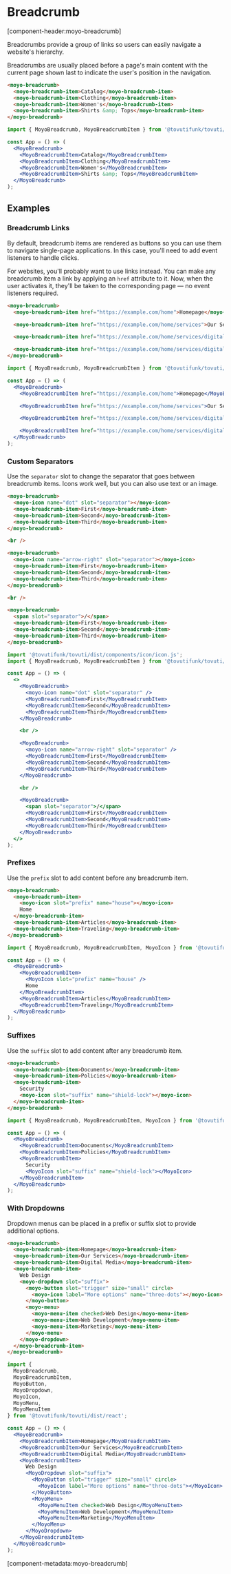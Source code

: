 # Breadcrumb

[component-header:moyo-breadcrumb]

Breadcrumbs provide a group of links so users can easily navigate a website's hierarchy.

Breadcrumbs are usually placed before a page's main content with the current page shown last to indicate the user's position in the navigation.

```html preview
<moyo-breadcrumb>
  <moyo-breadcrumb-item>Catalog</moyo-breadcrumb-item>
  <moyo-breadcrumb-item>Clothing</moyo-breadcrumb-item>
  <moyo-breadcrumb-item>Women's</moyo-breadcrumb-item>
  <moyo-breadcrumb-item>Shirts &amp; Tops</moyo-breadcrumb-item>
</moyo-breadcrumb>
```

```jsx react
import { MoyoBreadcrumb, MoyoBreadcrumbItem } from '@tovutifunk/tovuti/dist/react';

const App = () => (
  <MoyoBreadcrumb>
    <MoyoBreadcrumbItem>Catalog</MoyoBreadcrumbItem>
    <MoyoBreadcrumbItem>Clothing</MoyoBreadcrumbItem>
    <MoyoBreadcrumbItem>Women's</MoyoBreadcrumbItem>
    <MoyoBreadcrumbItem>Shirts &amp; Tops</MoyoBreadcrumbItem>
  </MoyoBreadcrumb>
);
```

## Examples

### Breadcrumb Links

By default, breadcrumb items are rendered as buttons so you can use them to navigate single-page applications. In this case, you'll need to add event listeners to handle clicks.

For websites, you'll probably want to use links instead. You can make any breadcrumb item a link by applying an `href` attribute to it. Now, when the user activates it, they'll be taken to the corresponding page — no event listeners required.

```html preview
<moyo-breadcrumb>
  <moyo-breadcrumb-item href="https://example.com/home">Homepage</moyo-breadcrumb-item>

  <moyo-breadcrumb-item href="https://example.com/home/services">Our Services</moyo-breadcrumb-item>

  <moyo-breadcrumb-item href="https://example.com/home/services/digital">Digital Media</moyo-breadcrumb-item>

  <moyo-breadcrumb-item href="https://example.com/home/services/digital/web-design">Web Design</moyo-breadcrumb-item>
</moyo-breadcrumb>
```

```jsx react
import { MoyoBreadcrumb, MoyoBreadcrumbItem } from '@tovutifunk/tovuti/dist/react';

const App = () => (
  <MoyoBreadcrumb>
    <MoyoBreadcrumbItem href="https://example.com/home">Homepage</MoyoBreadcrumbItem>

    <MoyoBreadcrumbItem href="https://example.com/home/services">Our Services</MoyoBreadcrumbItem>

    <MoyoBreadcrumbItem href="https://example.com/home/services/digital">Digital Media</MoyoBreadcrumbItem>

    <MoyoBreadcrumbItem href="https://example.com/home/services/digital/web-design">Web Design</MoyoBreadcrumbItem>
  </MoyoBreadcrumb>
);
```

### Custom Separators

Use the `separator` slot to change the separator that goes between breadcrumb items. Icons work well, but you can also use text or an image.

```html preview
<moyo-breadcrumb>
  <moyo-icon name="dot" slot="separator"></moyo-icon>
  <moyo-breadcrumb-item>First</moyo-breadcrumb-item>
  <moyo-breadcrumb-item>Second</moyo-breadcrumb-item>
  <moyo-breadcrumb-item>Third</moyo-breadcrumb-item>
</moyo-breadcrumb>

<br />

<moyo-breadcrumb>
  <moyo-icon name="arrow-right" slot="separator"></moyo-icon>
  <moyo-breadcrumb-item>First</moyo-breadcrumb-item>
  <moyo-breadcrumb-item>Second</moyo-breadcrumb-item>
  <moyo-breadcrumb-item>Third</moyo-breadcrumb-item>
</moyo-breadcrumb>

<br />

<moyo-breadcrumb>
  <span slot="separator">/</span>
  <moyo-breadcrumb-item>First</moyo-breadcrumb-item>
  <moyo-breadcrumb-item>Second</moyo-breadcrumb-item>
  <moyo-breadcrumb-item>Third</moyo-breadcrumb-item>
</moyo-breadcrumb>
```

```jsx react
import '@tovutifunk/tovuti/dist/components/icon/icon.js';
import { MoyoBreadcrumb, MoyoBreadcrumbItem } from '@tovutifunk/tovuti/dist/react';

const App = () => (
  <>
    <MoyoBreadcrumb>
      <moyo-icon name="dot" slot="separator" />
      <MoyoBreadcrumbItem>First</MoyoBreadcrumbItem>
      <MoyoBreadcrumbItem>Second</MoyoBreadcrumbItem>
      <MoyoBreadcrumbItem>Third</MoyoBreadcrumbItem>
    </MoyoBreadcrumb>

    <br />

    <MoyoBreadcrumb>
      <moyo-icon name="arrow-right" slot="separator" />
      <MoyoBreadcrumbItem>First</MoyoBreadcrumbItem>
      <MoyoBreadcrumbItem>Second</MoyoBreadcrumbItem>
      <MoyoBreadcrumbItem>Third</MoyoBreadcrumbItem>
    </MoyoBreadcrumb>

    <br />

    <MoyoBreadcrumb>
      <span slot="separator">/</span>
      <MoyoBreadcrumbItem>First</MoyoBreadcrumbItem>
      <MoyoBreadcrumbItem>Second</MoyoBreadcrumbItem>
      <MoyoBreadcrumbItem>Third</MoyoBreadcrumbItem>
    </MoyoBreadcrumb>
  </>
);
```

### Prefixes

Use the `prefix` slot to add content before any breadcrumb item.

```html preview
<moyo-breadcrumb>
  <moyo-breadcrumb-item>
    <moyo-icon slot="prefix" name="house"></moyo-icon>
    Home
  </moyo-breadcrumb-item>
  <moyo-breadcrumb-item>Articles</moyo-breadcrumb-item>
  <moyo-breadcrumb-item>Traveling</moyo-breadcrumb-item>
</moyo-breadcrumb>
```

```jsx react
import { MoyoBreadcrumb, MoyoBreadcrumbItem, MoyoIcon } from '@tovutifunk/tovuti/dist/react';

const App = () => (
  <MoyoBreadcrumb>
    <MoyoBreadcrumbItem>
      <MoyoIcon slot="prefix" name="house" />
      Home
    </MoyoBreadcrumbItem>
    <MoyoBreadcrumbItem>Articles</MoyoBreadcrumbItem>
    <MoyoBreadcrumbItem>Traveling</MoyoBreadcrumbItem>
  </MoyoBreadcrumb>
);
```

### Suffixes

Use the `suffix` slot to add content after any breadcrumb item.

```html preview
<moyo-breadcrumb>
  <moyo-breadcrumb-item>Documents</moyo-breadcrumb-item>
  <moyo-breadcrumb-item>Policies</moyo-breadcrumb-item>
  <moyo-breadcrumb-item>
    Security
    <moyo-icon slot="suffix" name="shield-lock"></moyo-icon>
  </moyo-breadcrumb-item>
</moyo-breadcrumb>
```

```jsx react
import { MoyoBreadcrumb, MoyoBreadcrumbItem, MoyoIcon } from '@tovutifunk/tovuti/dist/react';

const App = () => (
  <MoyoBreadcrumb>
    <MoyoBreadcrumbItem>Documents</MoyoBreadcrumbItem>
    <MoyoBreadcrumbItem>Policies</MoyoBreadcrumbItem>
    <MoyoBreadcrumbItem>
      Security
      <MoyoIcon slot="suffix" name="shield-lock"></MoyoIcon>
    </MoyoBreadcrumbItem>
  </MoyoBreadcrumb>
);
```

### With Dropdowns

Dropdown menus can be placed in a prefix or suffix slot to provide additional options.

```html preview
<moyo-breadcrumb>
  <moyo-breadcrumb-item>Homepage</moyo-breadcrumb-item>
  <moyo-breadcrumb-item>Our Services</moyo-breadcrumb-item>
  <moyo-breadcrumb-item>Digital Media</moyo-breadcrumb-item>
  <moyo-breadcrumb-item>
    Web Design
    <moyo-dropdown slot="suffix">
      <moyo-button slot="trigger" size="small" circle>
        <moyo-icon label="More options" name="three-dots"></moyo-icon>
      </moyo-button>
      <moyo-menu>
        <moyo-menu-item checked>Web Design</moyo-menu-item>
        <moyo-menu-item>Web Development</moyo-menu-item>
        <moyo-menu-item>Marketing</moyo-menu-item>
      </moyo-menu>
    </moyo-dropdown>
  </moyo-breadcrumb-item>
</moyo-breadcrumb>
```

```jsx react
import {
  MoyoBreadcrumb,
  MoyoBreadcrumbItem,
  MoyoButton,
  MoyoDropdown,
  MoyoIcon,
  MoyoMenu,
  MoyoMenuItem
} from '@tovutifunk/tovuti/dist/react';

const App = () => (
  <MoyoBreadcrumb>
    <MoyoBreadcrumbItem>Homepage</MoyoBreadcrumbItem>
    <MoyoBreadcrumbItem>Our Services</MoyoBreadcrumbItem>
    <MoyoBreadcrumbItem>Digital Media</MoyoBreadcrumbItem>
    <MoyoBreadcrumbItem>
      Web Design
      <MoyoDropdown slot="suffix">
        <MoyoButton slot="trigger" size="small" circle>
          <MoyoIcon label="More options" name="three-dots"></MoyoIcon>
        </MoyoButton>
        <MoyoMenu>
          <MoyoMenuItem checked>Web Design</MoyoMenuItem>
          <MoyoMenuItem>Web Development</MoyoMenuItem>
          <MoyoMenuItem>Marketing</MoyoMenuItem>
        </MoyoMenu>
      </MoyoDropdown>
    </MoyoBreadcrumbItem>
  </MoyoBreadcrumb>
);
```

[component-metadata:moyo-breadcrumb]
